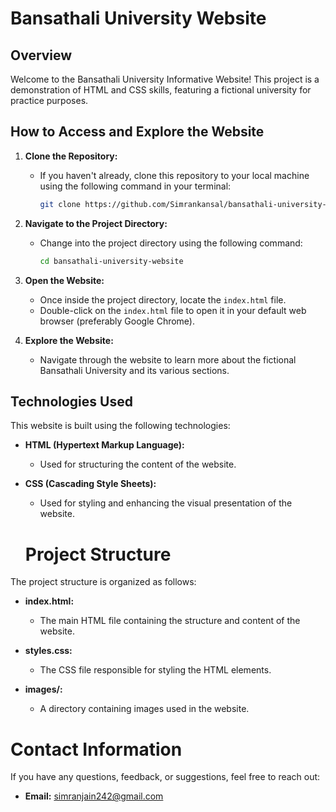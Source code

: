 # Bansathali University Website

## Overview

Welcome to the Bansathali University Informative Website! This project is a demonstration of HTML and CSS skills, featuring a fictional university for practice purposes.

## How to Access and Explore the Website

1. **Clone the Repository:**
   - If you haven't already, clone this repository to your local machine using the following command in your terminal:
     ```bash
     git clone https://github.com/Simrankansal/bansathali-university-website.git
     ```

2. **Navigate to the Project Directory:**
   - Change into the project directory using the following command:
     ```bash
     cd bansathali-university-website
     ```

3. **Open the Website:**
   - Once inside the project directory, locate the `index.html` file.
   - Double-click on the `index.html` file to open it in your default web browser (preferably Google Chrome).

4. **Explore the Website:**
   - Navigate through the website to learn more about the fictional Bansathali University and its various sections.

## Technologies Used

This website is built using the following technologies:

- **HTML (Hypertext Markup Language):**
  - Used for structuring the content of the website.

- **CSS (Cascading Style Sheets):**
  - Used for styling and enhancing the visual presentation of the website.


  # Project Structure

The project structure is organized as follows:

- **index.html:**
  - The main HTML file containing the structure and content of the website.

- **styles.css:**
  - The CSS file responsible for styling the HTML elements.

- **images/:**
  - A directory containing images used in the website.

# Contact Information

If you have any questions, feedback, or suggestions, feel free to reach out:

- **Email:** simranjain242@gmail.com

